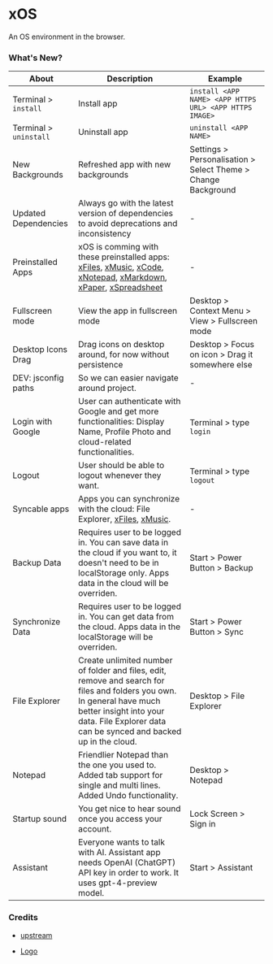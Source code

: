 # xOS

An OS environment in the browser.

### What's New?

| About                  | Description                                                                                                                                                                                                                                                                                            | Example                                                       |
| ---------------------- | ------------------------------------------------------------------------------------------------------------------------------------------------------------------------------------------------------------------------------------------------------------------------------------------------------ | ------------------------------------------------------------- |
| Terminal > `install`   | Install app                                                                                                                                                                                                                                                                                            | `install <APP NAME> <APP HTTPS URL> <APP HTTPS IMAGE> `       |
| Terminal > `uninstall` | Uninstall app                                                                                                                                                                                                                                                                                          | `uninstall <APP NAME>`                                        |
| New Backgrounds        | Refreshed app with new backgrounds                                                                                                                                                                                                                                                                     | Settings > Personalisation > Select Theme > Change Background |
| Updated Dependencies   | Always go with the latest version of dependencies to avoid deprecations and inconsistency                                                                                                                                                                                                              | -                                                             |
| Preinstalled Apps      | xOS is comming with these preinstalled apps: [xFiles](https://files.xos.dev), [xMusic](https://music.xos.dev), [xCode](https://code.xos.dev), [xNotepad](https://notepad.xos.dev), [xMarkdown](https://markdown.xos.dev), [xPaper](https://paper.xos.dev), [xSpreadsheet](https://spreadsheet.xos.dev) | -                                                             |
| Fullscreen mode        | View the app in fullscreen mode                                                                                                                                                                                                                                                                        | Desktop > Context Menu > View > Fullscreen mode               |
| Desktop Icons Drag     | Drag icons on desktop around, for now without persistence                                                                                                                                                                                                                                              | Desktop > Focus on icon > Drag it somewhere else              |
| DEV: jsconfig paths    | So we can easier navigate around project.                                                                                                                                                                                                                                                              | -                                                             |
| Login with Google      | User can authenticate with Google and get more functionalities: Display Name, Profile Photo and cloud-related functionalities.                                                                                                                                                                         | Terminal > type `login`                                       |
| Logout                 | User should be able to logout whenever they want.                                                                                                                                                                                                                                                      | Terminal > type `logout`                                      |
| Syncable apps          | Apps you can synchronize with the cloud: File Explorer, [xFiles](https://files.xos.dev), [xMusic](https://music.xos.dev).                                                                                                                                                                              | -                                                             |
| Backup Data            | Requires user to be logged in. You can save data in the cloud if you want to, it doesn't need to be in localStorage only. Apps data in the cloud will be overriden.                                                                                                                                    | Start > Power Button > Backup                                 |
| Synchronize Data       | Requires user to be logged in. You can get data from the cloud. Apps data in the localStorage will be overriden.                                                                                                                                                                                       | Start > Power Button > Sync                                   |
| File Explorer          | Create unlimited number of folder and files, edit, remove and search for files and folders you own. In general have much better insight into your data. File Explorer data can be synced and backed up in the cloud.                                                                                   | Desktop > File Explorer                                       |
| Notepad                | Friendlier Notepad than the one you used to. Added tab support for single and multi lines. Added Undo functionality.                                                                                                                                                                                   | Desktop > Notepad                                             |
| Startup sound          | You get nice to hear sound once you access your account.                                                                                                                                                                                                                                               | Lock Screen > Sign in                                         |
| Assistant              | Everyone wants to talk with AI. Assistant app needs OpenAI (ChatGPT) API key in order to work. It uses gpt-4-preview model.                                                                                                                                                                            | Start > Assistant                                             |

### Credits

- [upstream](https://github.com/blueedgetechno/win11React)

- [Logo](https://www.flaticon.com/free-icon/menu_6858536)
